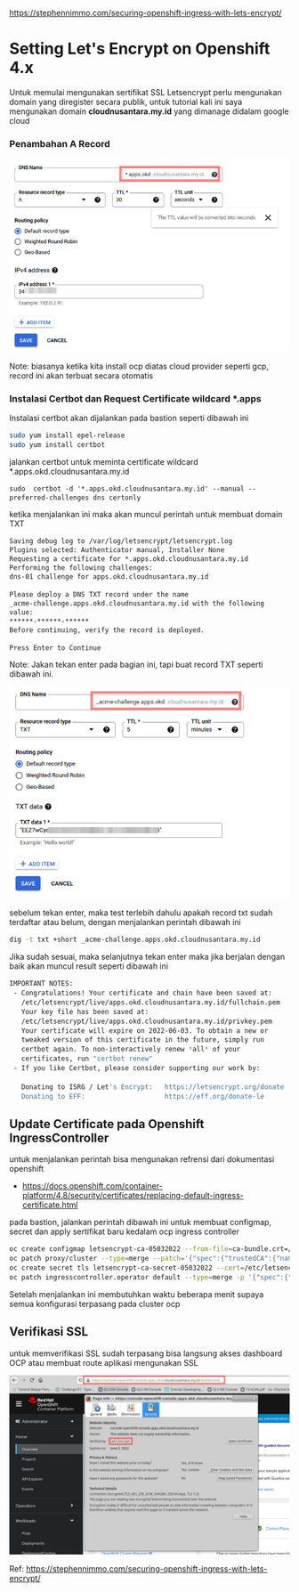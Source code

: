https://stephennimmo.com/securing-openshift-ingress-with-lets-encrypt/
# Setting Let's Encrypt on Openshift 4.x

Untuk memulai mengunakan sertifikat SSL Letsencrypt perlu mengunakan domain yang diregister secara publik, untuk tutorial kali ini saya mengunakan domain <b>cloudnusantara.my.id</b> yang dimanage didalam google cloud

### Penambahan A Record
![Login Gitlab](/img/ocp/dns-ocp.png)

Note: biasanya ketika kita install ocp diatas cloud provider seperti gcp, record ini akan terbuat secara otomatis

### Instalasi Certbot dan Request Certificate wildcard *.apps

Instalasi certbot akan dijalankan pada bastion seperti dibawah ini
```bash
sudo yum install epel-release
sudo yum install certbot
```
jalankan certbot untuk meminta certificate wildcard *.apps.okd.cloudnusantara.my.id
```
sudo  certbot -d '*.apps.okd.cloudnusantara.my.id' --manual --preferred-challenges dns certonly
```
ketika menjalankan ini maka akan muncul perintah untuk membuat domain TXT
```
Saving debug log to /var/log/letsencrypt/letsencrypt.log
Plugins selected: Authenticator manual, Installer None
Requesting a certificate for *.apps.okd.cloudnusantara.my.id
Performing the following challenges:
dns-01 challenge for apps.okd.cloudnusantara.my.id
 
Please deploy a DNS TXT record under the name
_acme-challenge.apps.okd.cloudnusantara.my.id with the following value:
******-******-******
Before continuing, verify the record is deployed.
 
Press Enter to Continue
```
Note: Jakan tekan enter pada bagian ini, tapi buat record TXT seperti dibawah ini.

![Login Gitlab](/img/ocp/dns-txt.png)

sebelum tekan enter, maka test terlebih dahulu apakah record txt sudah terdaftar atau belum, dengan menjalankan perintah dibawah ini

```bash
dig -t txt +short _acme-challenge.apps.okd.cloudnusantara.my.id                                                alan@alan-ThinkPad-L380
```

Jika sudah sesuai, maka selanjutnya tekan enter maka jika berjalan dengan baik akan muncul result seperti dibawah ini

```bash
IMPORTANT NOTES:
 - Congratulations! Your certificate and chain have been saved at:
   /etc/letsencrypt/live/apps.okd.cloudnusantara.my.id/fullchain.pem
   Your key file has been saved at:
   /etc/letsencrypt/live/apps.okd.cloudnusantara.my.id/privkey.pem
   Your certificate will expire on 2022-06-03. To obtain a new or
   tweaked version of this certificate in the future, simply run
   certbot again. To non-interactively renew *all* of your
   certificates, run "certbot renew"
 - If you like Certbot, please consider supporting our work by:

   Donating to ISRG / Let's Encrypt:   https://letsencrypt.org/donate
   Donating to EFF:                    https://eff.org/donate-le
```

## Update Certificate pada Openshift IngressController

untuk menjalankan perintah bisa mengunakan refrensi dari dokumentasi openshift 
- https://docs.openshift.com/container-platform/4.8/security/certificates/replacing-default-ingress-certificate.html

pada bastion, jalankan perintah dibawah ini untuk membuat configmap, secret dan apply sertifikat baru kedalam ocp ingress controller

```bash
oc create configmap letsencrypt-ca-05032022 --from-file=ca-bundle.crt=/etc/letsencrypt/live/apps.okd.cloudnusantara.my.id/fullchain.pem -n openshift-config
oc patch proxy/cluster --type=merge --patch='{"spec":{"trustedCA":{"name":"letsencrypt-ca-05032022"}}}'
oc create secret tls letsencrypt-ca-secret-05032022 --cert=/etc/letsencrypt/live/apps.okd.cloudnusantara.my.id/fullchain.pem  --key=/etc/letsencrypt/live/apps.okd.cloudnusantara.my.id/privkey.pem -n openshift-ingress
oc patch ingresscontroller.operator default --type=merge -p '{"spec":{"defaultCertificate": {"name": "letsencrypt-ca-secret-05032022"}}}' -n openshift-ingress-operator
```
Setelah menjalankan ini membutuhkan waktu beberapa menit supaya semua konfigurasi terpasang pada cluster ocp

## Verifikasi SSL
untuk memverifikasi SSL sudah terpasang bisa langsung akses dashboard OCP atau membuat route aplikasi mengunakan SSL

![Login Gitlab](/img/ocp/verify-ssl.png)

Ref: https://stephennimmo.com/securing-openshift-ingress-with-lets-encrypt/